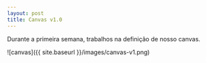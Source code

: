 ```yaml
---
layout: post
title: Canvas v1.0
---
```


Durante a primeira semana, trabalhos na definição de nosso canvas.

![canvas]({{ site.baseurl }}/images/canvas-v1.png)
